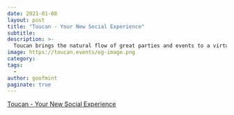 ```yaml
---
date: 2021-01-08
layout: post
title: "Toucan - Your New Social Experience"
subtitle: 
description: >-
  Toucan brings the natural flow of great parties and events to a virtual setting.
image: https://toucan.events/og-image.png
category: 
tags:
  - 
author: goofmint
paginate: true
---
```



[Toucan - Your New Social Experience](https://www.toucan.events/)
